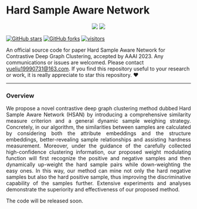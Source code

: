 [stars-img]: https://img.shields.io/github/stars/yueliu1999/HSAN?color=yellow
[stars-url]: https://github.com/yueliu1999/HSAN/stargazers
[fork-img]: https://img.shields.io/github/forks/yueliu1999/HSAN?color=lightblue&label=fork
[fork-url]: https://github.com/yueliu1999/HSAN/network/members
[visitors-img]: https://visitor-badge.glitch.me/badge?page_id=yueliu1999.HSAN
[adgc-url]: https://github.com/yueliu1999/HSAN

# Hard Sample Aware Network

<p align="center">   
    <a href="https://pytorch.org/" alt="PyTorch">
      <img src="https://img.shields.io/badge/PyTorch-%23EE4C2C.svg?e&logo=PyTorch&logoColor=white" /></a>
    <a href="https://aaai.org/Conferences/AAAI-23/" alt="Conference">
        <img src="https://img.shields.io/badge/AAAI'23-brightgreen" /></a>
<p/>



[![GitHub stars][stars-img]][stars-url]
[![GitHub forks][fork-img]][fork-url]
[![visitors][visitors-img]][adgc-url]


An official source code for paper Hard Sample Aware Network for Contrastive Deep Graph Clustering, accepted by AAAI 2023. Any communications or issues are welcomed. Please contact yueliu19990731@163.com. If you find this repository useful to your research or work, it is really appreciate to star this repository. :heart:

-------------

### Overview

<p align = "justify"> 
We propose a novel contrastive deep graph clustering method dubbed Hard Sample Aware Network (HSAN) by introducing a comprehensive similarity measure criterion and a general dynamic sample weighing strategy. Concretely, in our algorithm, the similarities between samples are calculated by considering both the attribute embeddings and the structure embeddings, better-revealing sample relationships and assisting hardness measurement. Moreover, under the guidance of the carefully collected high-confidence clustering information, our proposed weight modulating function will first recognize the positive and negative samples and then dynamically up-weight the hard sample pairs while down-weighting the easy ones. In this way, our method can mine not only the hard negative samples but also the hard positive sample, thus improving the discriminative capability of the samples further. Extensive experiments and analyses demonstrate the superiority and effectiveness of our proposed method.



The code will be released soon. 


